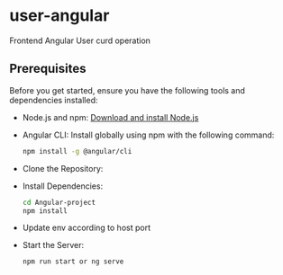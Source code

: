 # user-angular
Frontend Angular User curd operation 

## Prerequisites

Before you get started, ensure you have the following tools and dependencies installed:

- Node.js and npm: [Download and install Node.js](https://nodejs.org/)
- Angular CLI: Install globally using npm with the following command:
  ```bash
  npm install -g @angular/cli

- Clone the Repository:

- Install Dependencies:
   ```bash
  cd Angular-project
  npm install

- Update env according to host port

- Start the Server:
   ```bash
   npm run start or ng serve
